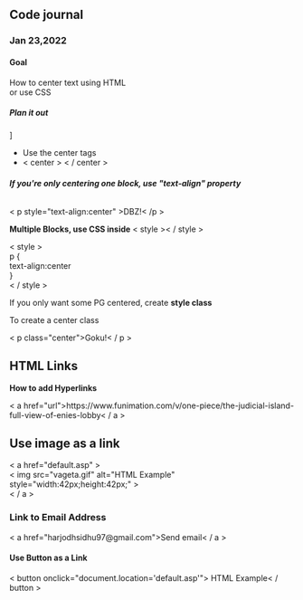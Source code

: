 <h2>Code journal</h2>

<section>
<h3>Jan 23,2022</h3>


<h4><strong>Goal</strong></h4>


<p>
  How to center text using HTML<br>
  or use CSS</p>

<h5><strong>Plan it out</strong></h5>]

<p>
 <ul>
  <li>Use the center tags</li>
  <li>< center > < / center ></li>
 </ul>
    </p>
   
  <h6><strong>If you're only centering one block, use "text-align" property</strong></h6>
    
    
< p style="text-align:center" >DBZ!< /p >
  
 
  <h7><strong>Multiple Blocks, use CSS inside</strong> < style >< / style ></h>

  
  <p>
    < style ><br>
p {<br>
 text-align:center<br>
}<br>
      < / style ></p>
  
      
  <h8>If you only want some PG centered, create <strong>style class</strong></h8>
  
      
 <p>
   <style><br>
.center {<br>
 text-align: center<br>
}<br>
   </style></p>
      
      
 <h9>To create a center class</h9>
      
      
 <p>
      < p class="center">Goku!< / p ></p>
      </section>
 
    
 <section>
   <h1>HTML Links</h1>
   
   
   <p><strong>How to add Hyperlinks</strong></p>
   
   
   <p>< a href="url">https://www.funimation.com/v/one-piece/the-judicial-island-full-view-of-enies-lobby< / a ></p>
   
     
  <h2>Use image as a link</h2>
     
     
  <p>< a href="default.asp" > <br>
< img src="vageta.gif" alt="HTML Example" style="width:42px;height:42px;" ><br>
    < / a ></p>
    
   <h3>Link to Email Address</h3>
    
    
  <p>< a href="harjodhsidhu97@gmail.com">Send email< / a ></p>
    
    
  <h4>Use Button as a Link</h4>
    
    
 <p>< button onclick="document.location='default.asp'"> HTML Example< / button ></p>
    

    
      
   </section>
